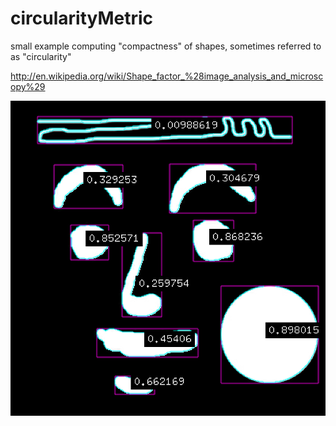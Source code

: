 circularityMetric
=================

small example computing "compactness" of shapes, sometimes referred to as "circularity"

http://en.wikipedia.org/wiki/Shape_factor_%28image_analysis_and_microscopy%29

![results](https://raw.githubusercontent.com/ofZach/circularityMetric/master/results.png)





